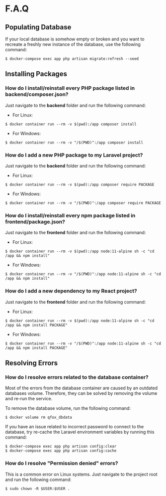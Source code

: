 # F.A.Q

## Populating Database

If your local database is somehow empty or broken and you want to recreate a freshly new instance of the database, use the following command:

```shell
$ docker-compose exec app php artisan migrate:refresh --seed
```

## Installing Packages

### How do I install/reinstall every PHP package listed in **backend/composer.json**?

Just navigate to the **backend** folder and run the following command:

- For Linux:

```shell
$ docker container run --rm -v $(pwd):/app composer install
```

- For Windows:

```shell
$ docker container run --rm -v "/$(PWD)":/app composer install
```

### How do I add a new PHP package to my Laravel project?

Just navigate to the **backend** folder and run the following command:

- For Linux:

```shell
$ docker container run --rm -v $(pwd):/app composer require PACKAGE
```

- For Windows:

```shell
$ docker container run --rm -v "/$(PWD)":/app composer require PACKAGE
```

### How do I install/reinstall every npm package listed in **frontend/package.json**?

Just navigate to the **frontend** folder and run the following command:

- For Linux:

```shell
$ docker container run --rm -v $(pwd):/app node:11-alpine sh -c "cd /app && npm install"
```

- For Windows:

```shell
$ docker container run --rm -v "/$(PWD)":/app node:11-alpine sh -c "cd /app && npm install"
```

### How do I add a new dependency to my React project?

Just navigate to the **frontend** folder and run the following command:

- For Linux:

```shell
$ docker container run --rm -v $(pwd):/app node:11-alpine sh -c "cd /app && npm install PACKAGE"
```

- For Windows:

```shell
$ docker container run --rm -v "/$(PWD)":/app node:11-alpine sh -c "cd /app && npm install PACKAGE"
```

## Resolving Errors

### How do I resolve errors related to the database container?

Most of the errors from the database container are caused by an outdated databases volume. Therefore, they can be solved by removing the volume and re-run the service.

To remove the database volume, run the following command:

```shell
$ docker volume rm qfox_dbdata
```

If you have an issue related to incorrect password to connect to the database, try re-cache the Laravel environment variables by running this command:

```shell
$ docker-compose exec app php artisan config:clear
$ docker-compose exec app php artisan config:cache
```

### How do I resolve "Permission denied" errors?

This is a common error on Linux systems. Just navigate to the project root and run the following command:

```shell
$ sudo chown -R $USER:$USER .
```
